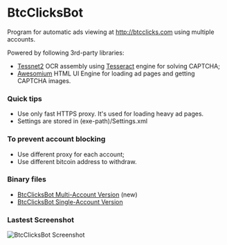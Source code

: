 # BtcClicksBot
Program for automatic ads viewing at http://btcclicks.com using multiple accounts.

Powered by following 3rd-party libraries:
- [Tessnet2](http://www.pixel-technology.com/freeware/tessnet2/) OCR assembly using [Tesseract](https://code.google.com/p/tesseract-ocr/) engine for solving CAPTCHA;
- [Awesomium](http://www.awesomium.com) HTML UI Engine for loading ad pages and getting CAPTCHA images.

### Quick tips
- Use only fast HTTPS proxy. It's used for loading heavy ad pages.
- Settings are stored in (exe-path)/Settings.xml

### To prevent account blocking
- Use different proxy for each account;
- Use different bitcoin address to withdraw.

### Binary files
- [BtcClicksBot Multi-Account Version](https://dl.dropboxusercontent.com/u/1288526/BtcClicksBot-bin-multi.rar) (new)
- [BtcClicksBot Single-Account Version](https://dl.dropboxusercontent.com/u/1288526/BtcClicksBot-bin.rar)

### Lastest Screenshot
![BtcClicksBot Screenshot](http://images.illuzor.com/uploads/btcscr3.png)